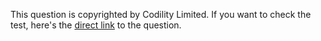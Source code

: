 This question is copyrighted by Codility Limited. If you want to check the test, here's the [direct link](https://app.codility.com/programmers/lessons/4-counting_elements/max_counters/) to the question.
